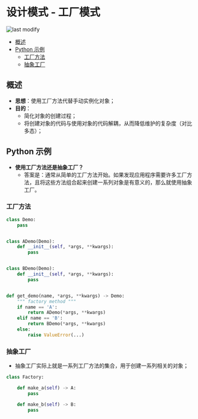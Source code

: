 设计模式 - 工厂模式
===
<!--START_SECTION:badge-->

![last modify](https://img.shields.io/static/v1?label=last%20modify&message=2025-07-08%2016%3A53%3A13&color=yellowgreen&style=flat-square)

<!--END_SECTION:badge-->
<!--info
hidden: True
-->

<!-- TOC -->
- [概述](#概述)
- [Python 示例](#python-示例)
    - [工厂方法](#工厂方法)
    - [抽象工厂](#抽象工厂)
<!-- TOC -->


## 概述
- **思想**：使用工厂方法代替手动实例化对象；
- **目的**：
    - 简化对象的创建过程；
    - 将创建对象的代码与使用对象的代码解耦，从而降低维护的复杂度（对比多态）；


## Python 示例

- **使用工厂方法还是抽象工厂？**
    - 答案是：通常从简单的工厂方法开始。如果发现应用程序需要许多工厂方法，且将这些方法组合起来创建一系列对象是有意义的，那么就使用抽象工厂。

### 工厂方法

```python
class Demo:
    pass


class ADemo(Demo):
    def __init__(self, *args, **kwargs):
        pass


class BDemo(Demo):
    def __init__(self, *args, **kwargs):
        pass


def get_demo(name, *args, **kwargs) -> Demo:
    """ factory method """
    if name == 'A':
        return ADemo(*args, **kwargs)
    elif name == 'B':
        return BDemo(*args, **kwargs)
    else:
        raise ValueError(...)
```


### 抽象工厂

- 抽象工厂实际上就是一系列工厂方法的集合，用于创建一系列相关的对象；
```python
class Factory:

    def make_a(self) -> A:
        pass

    def make_b(self) -> B:
        pass
```
